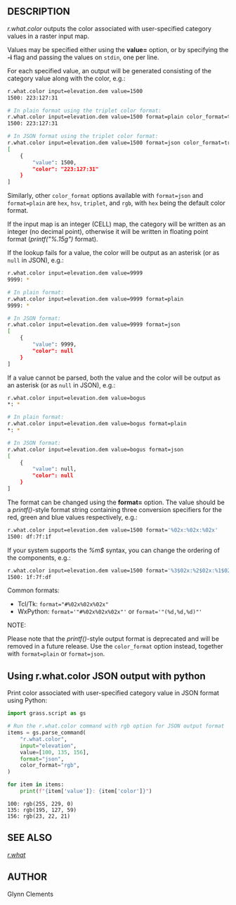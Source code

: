 ## DESCRIPTION

*r.what.color* outputs the color associated with user-specified category
values in a raster input map.

Values may be specified either using the **value=** option, or by
specifying the **-i** flag and passing the values on `stdin`, one per
line.

For each specified value, an output will be generated consisting of the
category value along with the color, e.g.:

```sh
r.what.color input=elevation.dem value=1500
1500: 223:127:31

# In plain format using the triplet color format:
r.what.color input=elevation.dem value=1500 format=plain color_format=triplet
1500: 223:127:31

# In JSON format using the triplet color format:
r.what.color input=elevation.dem value=1500 format=json color_format=triplet
[
    {
        "value": 1500,
        "color": "223:127:31"
    }
]
```

Similarly, other `color_format` options available with `format=json` and
`format=plain` are `hex`, `hsv`, `triplet`, and `rgb`, with `hex` being the
default color format.

If the input map is an integer (CELL) map, the category will be written
as an integer (no decimal point), otherwise it will be written in
floating point format (*printf("%.15g")* format).

If the lookup fails for a value, the color will be output as an
asterisk (or as `null` in JSON), e.g.:

```sh
r.what.color input=elevation.dem value=9999
9999: *

# In plain format:
r.what.color input=elevation.dem value=9999 format=plain
9999: *

# In JSON format:
r.what.color input=elevation.dem value=9999 format=json
[
    {
        "value": 9999,
        "color": null
    }
]
```

If a value cannot be parsed, both the value and the color will be output
as an asterisk (or as `null` in JSON), e.g.:

```sh
r.what.color input=elevation.dem value=bogus
*: *

# In plain format:
r.what.color input=elevation.dem value=bogus format=plain
*: *

# In JSON format:
r.what.color input=elevation.dem value=bogus format=json
[
    {
        "value": null,
        "color": null
    }
]
```

The format can be changed using the **format=** option. The value should
be a *printf()*-style format string containing three conversion
specifiers for the red, green and blue values respectively, e.g.:

```sh
r.what.color input=elevation.dem value=1500 format='%02x:%02x:%02x'
1500: df:7f:1f
```

If your system supports the *%m\$* syntax, you can change the ordering
of the components, e.g.:

```sh
r.what.color input=elevation.dem value=1500 format='%3$02x:%2$02x:%1$02x'
1500: 1f:7f:df
```

Common formats:  

- Tcl/Tk: `format="#%02x%02x%02x"`
- WxPython: `format='"#%02x%02x%02x"'` or `format='"(%d,%d,%d)"'`

NOTE:

Please note that the *printf()*-style output format is deprecated and will be
removed in a future release. Use the `color_format` option instead,
together with `format=plain` or `format=json`.

## Using r.what.color JSON output with python

Print color associated with user-specified category value in JSON format using
Python:

```python
import grass.script as gs

# Run the r.what.color command with rgb option for JSON output format
items = gs.parse_command(
    "r.what.color",
    input="elevation",
    value=[100, 135, 156],
    format="json",
    color_format="rgb",
)

for item in items:
    print(f"{item['value']}: {item['color']}")
```

```text
100: rgb(255, 229, 0)
135: rgb(195, 127, 59)
156: rgb(23, 22, 21)
```

## SEE ALSO

*[r.what](r.what.md)*

## AUTHOR

Glynn Clements
